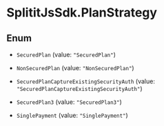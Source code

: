 # SplititJsSdk.PlanStrategy

## Enum


* `SecuredPlan` (value: `"SecuredPlan"`)

* `NonSecuredPlan` (value: `"NonSecuredPlan"`)

* `SecuredPlanCaptureExistingSecurityAuth` (value: `"SecuredPlanCaptureExistingSecurityAuth"`)

* `SecuredPlan3` (value: `"SecuredPlan3"`)

* `SinglePayment` (value: `"SinglePayment"`)


